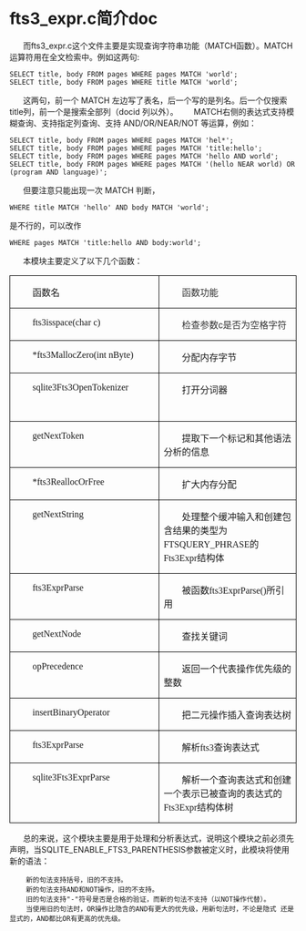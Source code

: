 # fts3_expr.c简介doc
&nbsp;&nbsp;&nbsp;&nbsp;&nbsp;&nbsp;而fts3_expr.c这个文件主要是实现查询字符串功能（MATCH函数）。MATCH运算符用在全文检索中。例如这两句:

    SELECT title, body FROM pages WHERE pages MATCH 'world';
    SELECT title, body FROM pages WHERE title MATCH 'world';

&nbsp;&nbsp;&nbsp;&nbsp;&nbsp;&nbsp;这两句，前一个 MATCH 左边写了表名，后一个写的是列名。后一个仅搜索title列，前一个是搜索全部列（docid 列以外）。
&nbsp;&nbsp;&nbsp;&nbsp;&nbsp;&nbsp;MATCH右侧的表达式支持模糊查询、支持指定列查询、支持 AND/OR/NEAR/NOT 等运算，例如：

    SELECT title, body FROM pages WHERE pages MATCH 'hel*';
    SELECT title, body FROM pages WHERE pages MATCH 'title:hello';
    SELECT title, body FROM pages WHERE pages MATCH 'hello AND world';
    SELECT title, body FROM pages WHERE pages MATCH '(hello NEAR world) OR (program AND language)';

&nbsp;&nbsp;&nbsp;&nbsp;&nbsp;&nbsp;但要注意只能出现一次 MATCH 判断，

    WHERE title MATCH 'hello' AND body MATCH 'world';

是不行的，可以改作

    WHERE pages MATCH 'title:hello AND body:world';

&nbsp;&nbsp;&nbsp;&nbsp;&nbsp;&nbsp;本模块主要定义了以下几个函数：

<table class=MsoNormalTable border=1 cellspacing=0 cellpadding=0
 style='border-collapse:collapse;border:none;mso-border-alt:solid windowtext .5pt;
 mso-yfti-tbllook:1184;mso-padding-alt:0cm 5.4pt 0cm 5.4pt;mso-border-insideh:
 .5pt solid windowtext;mso-border-insidev:.5pt solid windowtext'>
 <tr style='mso-yfti-irow:0;mso-yfti-firstrow:yes'>
  <td width=284 valign=top style='width:213.05pt;border:solid windowtext 1.0pt;
  mso-border-alt:solid windowtext .5pt;padding:0cm 5.4pt 0cm 5.4pt'>
  <p class=MsoNormal style='text-indent:24.0pt'><span style='font-family:"微软雅黑","sans-serif";
  mso-ascii-font-family:宋体;mso-hansi-font-family:宋体'>函数名</span><span
  lang=EN-US style='font-family:宋体;mso-fareast-font-family:微软雅黑'><o:p></o:p></span></p>
  </td>
  <td width=284 valign=top style='width:213.05pt;border:solid windowtext 1.0pt;
  border-left:none;mso-border-left-alt:solid windowtext .5pt;mso-border-alt:
  solid windowtext .5pt;padding:0cm 5.4pt 0cm 5.4pt'>
  <p class=MsoNormal style='text-indent:24.0pt'><span style='mso-bidi-font-size:
  14.0pt;font-family:"微软雅黑","sans-serif";mso-ascii-font-family:Arial;
  mso-hansi-font-family:Arial;mso-bidi-font-family:Arial;color:#333333;
  background:white'>函数功能</span><span lang=EN-US style='mso-bidi-font-size:14.0pt;
  font-family:"Arial","sans-serif";color:#333333;background:white'><o:p></o:p></span></p>
  </td>
 </tr>
 <tr style='mso-yfti-irow:1'>
  <td width=284 valign=top style='width:213.05pt;border:solid windowtext 1.0pt;
  border-top:none;mso-border-top-alt:solid windowtext .5pt;mso-border-alt:solid windowtext .5pt;
  padding:0cm 5.4pt 0cm 5.4pt'>
  <p class=MsoNormal style='text-indent:24.0pt'><span lang=EN-US
  style='font-family:宋体;mso-fareast-font-family:微软雅黑'>fts3isspace(char c)<o:p></o:p></span></p>
  </td>
  <td width=284 valign=top style='width:213.05pt;border-top:none;border-left:
  none;border-bottom:solid windowtext 1.0pt;border-right:solid windowtext 1.0pt;
  mso-border-top-alt:solid windowtext .5pt;mso-border-left-alt:solid windowtext .5pt;
  mso-border-alt:solid windowtext .5pt;padding:0cm 5.4pt 0cm 5.4pt'>
  <p class=MsoNormal style='text-indent:24.0pt'><span style='mso-bidi-font-size:
  14.0pt;font-family:"微软雅黑","sans-serif";mso-ascii-font-family:Arial;
  mso-hansi-font-family:Arial;mso-bidi-font-family:Arial;color:#333333;
  background:white'>检查参数</span><span lang=EN-US style='mso-bidi-font-size:14.0pt;
  font-family:"Arial","sans-serif";color:#333333;background:white'>c</span><span
  style='mso-bidi-font-size:14.0pt;font-family:"微软雅黑","sans-serif";mso-ascii-font-family:
  Arial;mso-hansi-font-family:Arial;mso-bidi-font-family:Arial;color:#333333;
  background:white'>是否为空格字符</span><span lang=EN-US style='mso-bidi-font-size:
  14.0pt;font-family:宋体;mso-fareast-font-family:微软雅黑'><o:p></o:p></span></p>
  </td>
 </tr>
 <tr style='mso-yfti-irow:2'>
  <td width=284 valign=top style='width:213.05pt;border:solid windowtext 1.0pt;
  border-top:none;mso-border-top-alt:solid windowtext .5pt;mso-border-alt:solid windowtext .5pt;
  padding:0cm 5.4pt 0cm 5.4pt'>
  <p class=MsoNormal style='text-indent:24.0pt'><span lang=EN-US
  style='font-family:宋体;mso-fareast-font-family:微软雅黑'>*fts3MallocZero(<span
  class=SpellE>int</span> <span class=SpellE>nByte</span>)<o:p></o:p></span></p>
  </td>
  <td width=284 valign=top style='width:213.05pt;border-top:none;border-left:
  none;border-bottom:solid windowtext 1.0pt;border-right:solid windowtext 1.0pt;
  mso-border-top-alt:solid windowtext .5pt;mso-border-left-alt:solid windowtext .5pt;
  mso-border-alt:solid windowtext .5pt;padding:0cm 5.4pt 0cm 5.4pt'>
  <p class=MsoNormal style='text-indent:24.0pt'><span style='font-family:"微软雅黑","sans-serif";
  mso-ascii-font-family:宋体;mso-hansi-font-family:宋体'>分配内存字节</span><span
  lang=EN-US style='font-family:宋体;mso-fareast-font-family:微软雅黑'><o:p></o:p></span></p>
  </td>
 </tr>
 <tr style='mso-yfti-irow:3'>
  <td width=284 valign=top style='width:213.05pt;border:solid windowtext 1.0pt;
  border-top:none;mso-border-top-alt:solid windowtext .5pt;mso-border-alt:solid windowtext .5pt;
  padding:0cm 5.4pt 0cm 5.4pt'>
  <p class=MsoNormal style='text-indent:24.0pt'><span lang=EN-US
  style='font-family:宋体;mso-fareast-font-family:微软雅黑'>sqlite3Fts3OpenTokenizer<o:p></o:p></span></p>
  <p class=MsoNormal style='text-indent:24.0pt'><span lang=EN-US
  style='font-family:宋体;mso-fareast-font-family:微软雅黑'><o:p>&nbsp;</o:p></span></p>
  </td>
  <td width=284 valign=top style='width:213.05pt;border-top:none;border-left:
  none;border-bottom:solid windowtext 1.0pt;border-right:solid windowtext 1.0pt;
  mso-border-top-alt:solid windowtext .5pt;mso-border-left-alt:solid windowtext .5pt;
  mso-border-alt:solid windowtext .5pt;padding:0cm 5.4pt 0cm 5.4pt'>
  <p class=MsoNormal style='text-indent:24.0pt'><span style='font-family:"微软雅黑","sans-serif";
  mso-ascii-font-family:宋体;mso-hansi-font-family:宋体'>打开分词器</span><span
  lang=EN-US style='font-family:宋体;mso-fareast-font-family:微软雅黑'><o:p></o:p></span></p>
  </td>
 </tr>
 <tr style='mso-yfti-irow:4'>
  <td width=284 valign=top style='width:213.05pt;border:solid windowtext 1.0pt;
  border-top:none;mso-border-top-alt:solid windowtext .5pt;mso-border-alt:solid windowtext .5pt;
  padding:0cm 5.4pt 0cm 5.4pt'>
  <p class=MsoNormal style='text-indent:24.0pt'><span class=SpellE><span
  lang=EN-US style='font-family:宋体;mso-fareast-font-family:微软雅黑'>getNextToken</span></span><span
  lang=EN-US style='font-family:宋体;mso-fareast-font-family:微软雅黑'><o:p></o:p></span></p>
  </td>
  <td width=284 valign=top style='width:213.05pt;border-top:none;border-left:
  none;border-bottom:solid windowtext 1.0pt;border-right:solid windowtext 1.0pt;
  mso-border-top-alt:solid windowtext .5pt;mso-border-left-alt:solid windowtext .5pt;
  mso-border-alt:solid windowtext .5pt;padding:0cm 5.4pt 0cm 5.4pt'>
  <p class=MsoNormal style='text-indent:24.0pt'><span style='font-family:"微软雅黑","sans-serif";
  mso-ascii-font-family:宋体;mso-hansi-font-family:宋体'>提取下一个标记和其他语法分析的信息</span><span
  lang=EN-US style='font-family:宋体;mso-fareast-font-family:微软雅黑'><o:p></o:p></span></p>
  </td>
 </tr>
 <tr style='mso-yfti-irow:5'>
  <td width=284 valign=top style='width:213.05pt;border:solid windowtext 1.0pt;
  border-top:none;mso-border-top-alt:solid windowtext .5pt;mso-border-alt:solid windowtext .5pt;
  padding:0cm 5.4pt 0cm 5.4pt'>
  <p class=MsoNormal style='text-indent:24.0pt'><span lang=EN-US
  style='font-family:宋体;mso-fareast-font-family:微软雅黑'>*fts3ReallocOrFree<o:p></o:p></span></p>
  </td>
  <td width=284 valign=top style='width:213.05pt;border-top:none;border-left:
  none;border-bottom:solid windowtext 1.0pt;border-right:solid windowtext 1.0pt;
  mso-border-top-alt:solid windowtext .5pt;mso-border-left-alt:solid windowtext .5pt;
  mso-border-alt:solid windowtext .5pt;padding:0cm 5.4pt 0cm 5.4pt'>
  <p class=MsoNormal style='text-indent:24.0pt'><span style='font-family:"微软雅黑","sans-serif";
  mso-ascii-font-family:宋体;mso-hansi-font-family:宋体'>扩大内存分配</span><span
  lang=EN-US style='font-family:宋体;mso-fareast-font-family:微软雅黑'><o:p></o:p></span></p>
  </td>
 </tr>
 <tr style='mso-yfti-irow:6'>
  <td width=284 valign=top style='width:213.05pt;border:solid windowtext 1.0pt;
  border-top:none;mso-border-top-alt:solid windowtext .5pt;mso-border-alt:solid windowtext .5pt;
  padding:0cm 5.4pt 0cm 5.4pt'>
  <p class=MsoNormal style='text-indent:24.0pt'><span class=SpellE><span
  lang=EN-US style='font-family:宋体;mso-fareast-font-family:微软雅黑'>getNextString</span></span><span
  lang=EN-US style='font-family:宋体;mso-fareast-font-family:微软雅黑'><o:p></o:p></span></p>
  </td>
  <td width=284 valign=top style='width:213.05pt;border-top:none;border-left:
  none;border-bottom:solid windowtext 1.0pt;border-right:solid windowtext 1.0pt;
  mso-border-top-alt:solid windowtext .5pt;mso-border-left-alt:solid windowtext .5pt;
  mso-border-alt:solid windowtext .5pt;padding:0cm 5.4pt 0cm 5.4pt'>
  <p class=MsoNormal style='text-indent:24.0pt'><span style='font-family:"微软雅黑","sans-serif";
  mso-ascii-font-family:宋体;mso-hansi-font-family:宋体'>处理整个缓冲输入和创建包含结果的类型为</span><span
  lang=EN-US style='font-family:宋体;mso-fareast-font-family:微软雅黑'>FTSQUERY_PHRASE</span><span
  style='font-family:"微软雅黑","sans-serif";mso-ascii-font-family:宋体;mso-hansi-font-family:
  宋体'>的</span><span lang=EN-US style='font-family:宋体;mso-fareast-font-family:
  微软雅黑'>Fts3Expr</span><span style='font-family:"微软雅黑","sans-serif";mso-ascii-font-family:
  宋体;mso-hansi-font-family:宋体'>结构体</span><span lang=EN-US style='font-family:
  宋体;mso-fareast-font-family:微软雅黑'><o:p></o:p></span></p>
  </td>
 </tr>
 <tr style='mso-yfti-irow:7'>
  <td width=284 valign=top style='width:213.05pt;border:solid windowtext 1.0pt;
  border-top:none;mso-border-top-alt:solid windowtext .5pt;mso-border-alt:solid windowtext .5pt;
  padding:0cm 5.4pt 0cm 5.4pt'>
  <p class=MsoNormal style='text-indent:24.0pt'><span lang=EN-US
  style='font-family:宋体;mso-fareast-font-family:微软雅黑'>fts3ExprParse<o:p></o:p></span></p>
  </td>
  <td width=284 valign=top style='width:213.05pt;border-top:none;border-left:
  none;border-bottom:solid windowtext 1.0pt;border-right:solid windowtext 1.0pt;
  mso-border-top-alt:solid windowtext .5pt;mso-border-left-alt:solid windowtext .5pt;
  mso-border-alt:solid windowtext .5pt;padding:0cm 5.4pt 0cm 5.4pt'>
  <p class=MsoNormal style='text-indent:24.0pt'><span style='font-family:"微软雅黑","sans-serif";
  mso-ascii-font-family:宋体;mso-hansi-font-family:宋体'>被函数</span><span
  lang=EN-US style='font-family:宋体;mso-fareast-font-family:微软雅黑'>fts3ExprParse()</span><span
  style='font-family:"微软雅黑","sans-serif";mso-ascii-font-family:宋体;mso-hansi-font-family:
  宋体'>所引用</span><span lang=EN-US style='font-family:宋体;mso-fareast-font-family:
  微软雅黑'><o:p></o:p></span></p>
  </td>
 </tr>
 <tr style='mso-yfti-irow:8'>
  <td width=284 valign=top style='width:213.05pt;border:solid windowtext 1.0pt;
  border-top:none;mso-border-top-alt:solid windowtext .5pt;mso-border-alt:solid windowtext .5pt;
  padding:0cm 5.4pt 0cm 5.4pt'>
  <p class=MsoNormal style='text-indent:24.0pt'><span class=SpellE><span
  lang=EN-US style='font-family:宋体;mso-fareast-font-family:微软雅黑'>getNextNode</span></span><span
  lang=EN-US style='font-family:宋体;mso-fareast-font-family:微软雅黑'><o:p></o:p></span></p>
  </td>
  <td width=284 valign=top style='width:213.05pt;border-top:none;border-left:
  none;border-bottom:solid windowtext 1.0pt;border-right:solid windowtext 1.0pt;
  mso-border-top-alt:solid windowtext .5pt;mso-border-left-alt:solid windowtext .5pt;
  mso-border-alt:solid windowtext .5pt;padding:0cm 5.4pt 0cm 5.4pt'>
  <p class=MsoNormal style='text-indent:24.0pt'><span style='font-family:"微软雅黑","sans-serif";
  mso-ascii-font-family:宋体;mso-hansi-font-family:宋体'>查找关键词</span><span
  lang=EN-US style='font-family:宋体;mso-fareast-font-family:微软雅黑'><o:p></o:p></span></p>
  </td>
 </tr>
 <tr style='mso-yfti-irow:9'>
  <td width=284 valign=top style='width:213.05pt;border:solid windowtext 1.0pt;
  border-top:none;mso-border-top-alt:solid windowtext .5pt;mso-border-alt:solid windowtext .5pt;
  padding:0cm 5.4pt 0cm 5.4pt'>
  <p class=MsoNormal style='text-indent:24.0pt'><span class=SpellE><span
  lang=EN-US style='font-family:宋体;mso-fareast-font-family:微软雅黑'>opPrecedence</span></span><span
  lang=EN-US style='font-family:宋体;mso-fareast-font-family:微软雅黑'><o:p></o:p></span></p>
  </td>
  <td width=284 valign=top style='width:213.05pt;border-top:none;border-left:
  none;border-bottom:solid windowtext 1.0pt;border-right:solid windowtext 1.0pt;
  mso-border-top-alt:solid windowtext .5pt;mso-border-left-alt:solid windowtext .5pt;
  mso-border-alt:solid windowtext .5pt;padding:0cm 5.4pt 0cm 5.4pt'>
  <p class=MsoNormal style='text-indent:24.0pt'><span style='font-family:"微软雅黑","sans-serif";
  mso-ascii-font-family:宋体;mso-hansi-font-family:宋体'>返回一个代表操作优先级的整数</span><span
  lang=EN-US style='font-family:宋体;mso-fareast-font-family:微软雅黑'><o:p></o:p></span></p>
  </td>
 </tr>
 <tr style='mso-yfti-irow:10'>
  <td width=284 valign=top style='width:213.05pt;border:solid windowtext 1.0pt;
  border-top:none;mso-border-top-alt:solid windowtext .5pt;mso-border-alt:solid windowtext .5pt;
  padding:0cm 5.4pt 0cm 5.4pt'>
  <p class=MsoNormal style='text-indent:24.0pt'><span class=SpellE><span
  lang=EN-US style='font-family:宋体;mso-fareast-font-family:微软雅黑'>insertBinaryOperator</span></span><span
  lang=EN-US style='font-family:宋体;mso-fareast-font-family:微软雅黑'><o:p></o:p></span></p>
  </td>
  <td width=284 valign=top style='width:213.05pt;border-top:none;border-left:
  none;border-bottom:solid windowtext 1.0pt;border-right:solid windowtext 1.0pt;
  mso-border-top-alt:solid windowtext .5pt;mso-border-left-alt:solid windowtext .5pt;
  mso-border-alt:solid windowtext .5pt;padding:0cm 5.4pt 0cm 5.4pt'>
  <p class=MsoNormal style='text-indent:24.0pt'><span style='font-family:"微软雅黑","sans-serif";
  mso-ascii-font-family:宋体;mso-hansi-font-family:宋体'>把二元操作插入查询表达树</span><span
  lang=EN-US style='font-family:宋体;mso-fareast-font-family:微软雅黑'><o:p></o:p></span></p>
  </td>
 </tr>
 <tr style='mso-yfti-irow:11'>
  <td width=284 valign=top style='width:213.05pt;border:solid windowtext 1.0pt;
  border-top:none;mso-border-top-alt:solid windowtext .5pt;mso-border-alt:solid windowtext .5pt;
  padding:0cm 5.4pt 0cm 5.4pt'>
  <p class=MsoNormal style='text-indent:24.0pt'><span lang=EN-US
  style='font-family:宋体;mso-fareast-font-family:微软雅黑'>fts3ExprParse<o:p></o:p></span></p>
  </td>
  <td width=284 valign=top style='width:213.05pt;border-top:none;border-left:
  none;border-bottom:solid windowtext 1.0pt;border-right:solid windowtext 1.0pt;
  mso-border-top-alt:solid windowtext .5pt;mso-border-left-alt:solid windowtext .5pt;
  mso-border-alt:solid windowtext .5pt;padding:0cm 5.4pt 0cm 5.4pt'>
  <p class=MsoNormal style='text-indent:24.0pt'><span style='font-family:"微软雅黑","sans-serif";
  mso-ascii-font-family:宋体;mso-hansi-font-family:宋体'>解析</span><span lang=EN-US
  style='font-family:宋体;mso-fareast-font-family:微软雅黑'>fts3</span><span
  style='font-family:"微软雅黑","sans-serif";mso-ascii-font-family:宋体;mso-hansi-font-family:
  宋体'>查询表达式</span><span lang=EN-US style='font-family:宋体;mso-fareast-font-family:
  微软雅黑'><o:p></o:p></span></p>
  </td>
 </tr>
 <tr style='mso-yfti-irow:12;mso-yfti-lastrow:yes'>
  <td width=284 valign=top style='width:213.05pt;border:solid windowtext 1.0pt;
  border-top:none;mso-border-top-alt:solid windowtext .5pt;mso-border-alt:solid windowtext .5pt;
  padding:0cm 5.4pt 0cm 5.4pt'>
  <p class=MsoNormal style='text-indent:24.0pt'><span lang=EN-US
  style='font-family:宋体;mso-fareast-font-family:微软雅黑'>sqlite3Fts3ExprParse<o:p></o:p></span></p>
  </td>
  <td width=284 valign=top style='width:213.05pt;border-top:none;border-left:
  none;border-bottom:solid windowtext 1.0pt;border-right:solid windowtext 1.0pt;
  mso-border-top-alt:solid windowtext .5pt;mso-border-left-alt:solid windowtext .5pt;
  mso-border-alt:solid windowtext .5pt;padding:0cm 5.4pt 0cm 5.4pt'>
  <p class=MsoNormal style='text-indent:24.0pt'><span style='font-family:"微软雅黑","sans-serif";
  mso-ascii-font-family:宋体;mso-hansi-font-family:宋体'>解析一个查询表达式和创建一个表示已被查询的表达式的</span><span
  lang=EN-US style='font-family:宋体;mso-fareast-font-family:微软雅黑'>Fts3Expr</span><span
  style='font-family:"微软雅黑","sans-serif";mso-ascii-font-family:宋体;mso-hansi-font-family:
  宋体'>结构体树</span><span lang=EN-US style='font-family:宋体;mso-fareast-font-family:
  微软雅黑'><o:p></o:p></span></p>
  </td>
 </tr>
</table>
&nbsp;&nbsp;&nbsp;&nbsp;&nbsp;&nbsp;总的来说，这个模块主要是用于处理和分析表达式，说明这个模块之前必须先声明，当SQLITE_ENABLE_FTS3_PARENTHESIS参数被定义时，此模块将使用新的语法：

    	新的句法支持括号，旧的不支持。
    	新的句法支持AND和NOT操作，旧的不支持。
    	旧的句法支持"-"符号是否是合格的验证，而新的句法不支持（以NOT操作代替）。
    	当使用旧的句法时，OR操作比隐含的AND有更大的优先级，用新句法时，不论是隐式 还是显式的，AND都比OR有更高的优先级。


